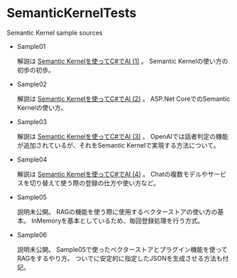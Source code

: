 # SemanticKernelTests
Semantic Kernel sample sources

- Sample01

  解説は [Semantic Kernelを使ってC#でAI (1)](https://zenn.dev/yakumo3/articles/3a61dc5a47fd0b) 。
  Semantic Kernelの使い方の初歩の初歩。

- Sample02

  解説は [Semantic Kernelを使ってC#でAI (2)](https://zenn.dev/yakumo3/articles/ba9b4451dac3cc) 。
  ASP.Net CoreでのSemantic Kernelの使い方。

- Sample03

  解説は [Semantic Kernelを使ってC#でAI (3)](https://zenn.dev/yakumo3/articles/480c9efce464b1) 。
  OpenAIでは話者判定の機能が追加されているが、それをSemantic Kernelで実現する方法について。

- Sample04

  解説は [Semantic Kernelを使ってC#でAI (4)](https://zenn.dev/yakumo3/articles/5f555a55916cfa) 。
  Chatの複数モデルやサービスを切り替えて使う際の登録の仕方や使い方など。

- Sample05

  説明未公開。
  RAGの機能を使う際に使用するベクターストアの使い方の基本。
  InMemoryを基本としているため、毎回登録処理を行う方式。

- Sample06

  説明未公開。
  Sample05で使ったベクターストアとプラグイン機能を使ってRAGをするやり方。
  ついでに安定的に指定したJSONを生成させる方法も付記。
